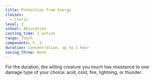 ```yaml
---
title: Protection from Energy
classes:
  - Cleric
level: 3
school: Abjuration
casting_time: 1 action
range: Touch
components: V, S
duration: Concentration, up to 1 hour
saving_throw: None
---
```


For the duration, the willing creature you touch has resistance to one damage type of your choice: acid, cold, fire, lightning, or thunder.
